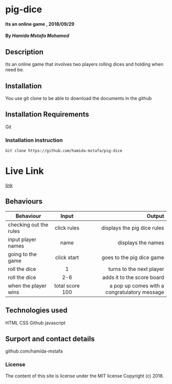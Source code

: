# pig-dice
#### Its an online game , 2018/09/29
#### By *Hamida Mstafa Mohamed*
## Description
Its an online game that involves two players rolling dices and holding when need be.
## Installation
You use git clone to be able to download the documents in the github
## Installation Requirements
Git
### Installation instruction
```
Git clone https://github.com/hamida-mstafa/pig-dice

```
# Live Link
[link]( https://hamida-mstafa.github.io/pig-dice/)
## Behaviours
|Behaviour   | Input     |  Output |
|------------|:---------:|---------------------------------:|
|checking out the rules |click rules |displays the pig dice rules|
|input player names |name |displays the names  |
|going to the game  |click start|goes to the pig dice game     |
|roll the dice |1|turns to the next player|
|roll the dice   |2-6|adds it to the score board     |
|when the player wins |total score 100|a pop up comes with a congratulatory message|

## Technologies used
HTML
CSS
Github
javascript
## Surport and contact details
github.com/hamida-mstafa
### License
The content of this site is license under the MIT license
Copyright (c) 2018.
